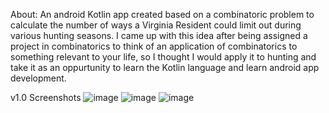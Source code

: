 About:
An android Kotlin app created based on a combinatoric problem to calculate the number of ways a Virginia Resident could limit out during various hunting seasons.
I came up with this idea after being assigned a project in combinatorics to think of an application of combinatorics to something relevant to your life,
so I thought I would apply it to hunting and take it as an oppurtunity to learn the Kotlin language and learn android app development.

v1.0 Screenshots
![image](https://github.com/arshaw4/Virginia-Hunting-Regulations/assets/142753496/61fc32d6-a529-4eec-81a0-87c56b1ffba9)
![image](https://github.com/arshaw4/Virginia-Hunting-Regulations/assets/142753496/3c4ddab1-f055-4ca0-9da7-6becda5cd2f6)
![image](https://github.com/arshaw4/Virginia-Hunting-Regulations/assets/142753496/8b1435f6-6901-4e08-ab51-5effc5d6aea5)
